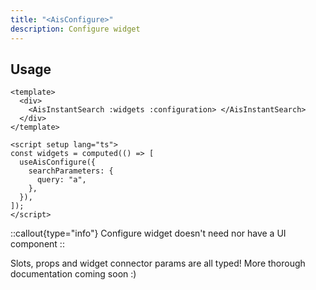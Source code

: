 ```yaml
---
title: "<AisConfigure>"
description: Configure widget
---
```


## Usage

```vue [MySearchExperience.vue]
<template>
  <div>
    <AisInstantSearch :widgets :configuration> </AisInstantSearch>
  </div>
</template>

<script setup lang="ts">
const widgets = computed(() => [
  useAisConfigure({
    searchParameters: {
      query: "a",
    },
  }),
]);
</script>
```

::callout{type="info"}
Configure widget doesn't need nor have a UI component
::

Slots, props and widget connector params are all typed!
More thorough documentation coming soon :)
